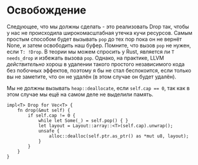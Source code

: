 # Освобождение

Следующее, что мы должны сделать - это реализовать Drop так, чтобы у нас не происходила широкомасштабная утечка кучи ресурсов. Самым простым способом будет вызывать `pop` до тех пор пока он не вернёт None, и затем освободить наш буфер. Помните, что вызов `pop` не нужен, если `T: !Drop`. В теории мы можем спросить у Rust, является ли `T` `needs_drop` и избежать вызова `pop`. Однако, на практике, LLVM *действительно* хорош в удалении такого простого независимого кода без побочных эффектов, поэтому я бы не стал беспокоится, если только вы не заметите, что он не удалён (в этом случае он будет удалён).

Мы не должны вызывать `heap::deallocate`, если `self.cap == 0`, так как в этом случае мы ещё на самом деле не выделили память.

<!-- ignore: simplified code -->

```rust,ignore
impl<T> Drop for Vec<T> {
    fn drop(&mut self) {
        if self.cap != 0 {
            while let Some(_) = self.pop() { }
            let layout = Layout::array::<T>(self.cap).unwrap();
            unsafe {
                alloc::dealloc(self.ptr.as_ptr() as *mut u8, layout);
            }
        }
    }
}
```
